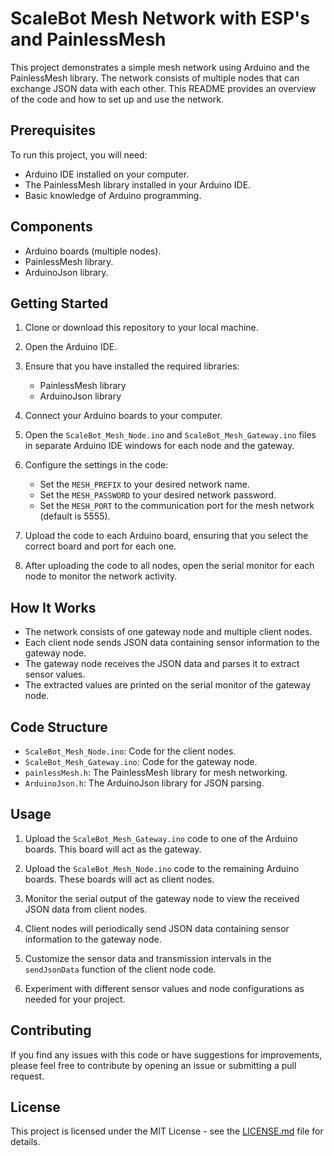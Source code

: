 # ScaleBot Mesh Network with ESP's and PainlessMesh

This project demonstrates a simple mesh network using Arduino and the PainlessMesh library. The network consists of multiple nodes that can exchange JSON data with each other. This README provides an overview of the code and how to set up and use the network.

## Prerequisites

To run this project, you will need:

- Arduino IDE installed on your computer.
- The PainlessMesh library installed in your Arduino IDE.
- Basic knowledge of Arduino programming.

## Components

- Arduino boards (multiple nodes).
- PainlessMesh library.
- ArduinoJson library.

## Getting Started

1. Clone or download this repository to your local machine.

2. Open the Arduino IDE.

3. Ensure that you have installed the required libraries:
   - PainlessMesh library
   - ArduinoJson library

4. Connect your Arduino boards to your computer.

5. Open the `ScaleBot_Mesh_Node.ino` and `ScaleBot_Mesh_Gateway.ino` files in separate Arduino IDE windows for each node and the gateway.

6. Configure the settings in the code:
   - Set the `MESH_PREFIX` to your desired network name.
   - Set the `MESH_PASSWORD` to your desired network password.
   - Set the `MESH_PORT` to the communication port for the mesh network (default is 5555).

7. Upload the code to each Arduino board, ensuring that you select the correct board and port for each one.

8. After uploading the code to all nodes, open the serial monitor for each node to monitor the network activity.

## How It Works

- The network consists of one gateway node and multiple client nodes.
- Each client node sends JSON data containing sensor information to the gateway node.
- The gateway node receives the JSON data and parses it to extract sensor values.
- The extracted values are printed on the serial monitor of the gateway node.

## Code Structure

- `ScaleBot_Mesh_Node.ino`: Code for the client nodes.
- `ScaleBot_Mesh_Gateway.ino`: Code for the gateway node.
- `painlessMesh.h`: The PainlessMesh library for mesh networking.
- `ArduinoJson.h`: The ArduinoJson library for JSON parsing.

## Usage

1. Upload the `ScaleBot_Mesh_Gateway.ino` code to one of the Arduino boards. This board will act as the gateway.

2. Upload the `ScaleBot_Mesh_Node.ino` code to the remaining Arduino boards. These boards will act as client nodes.

3. Monitor the serial output of the gateway node to view the received JSON data from client nodes.

4. Client nodes will periodically send JSON data containing sensor information to the gateway node.

5. Customize the sensor data and transmission intervals in the `sendJsonData` function of the client node code.

6. Experiment with different sensor values and node configurations as needed for your project.

## Contributing

If you find any issues with this code or have suggestions for improvements, please feel free to contribute by opening an issue or submitting a pull request.

## License

This project is licensed under the MIT License - see the [LICENSE.md](LICENSE.md) file for details.
